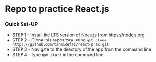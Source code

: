 # Repo to practice React.js

### Quick Set-UP
* STEP 1 - Install the LTS version of Node.js from https://nodejs.org
* STEP 2 - Clone this repository using `git clone https://github.com/tahmidefaz/react-prac.git`
* STEP 3 - Navigate to the directory of the app from the command line
* STEP 4 - type `npm start` in the command line
